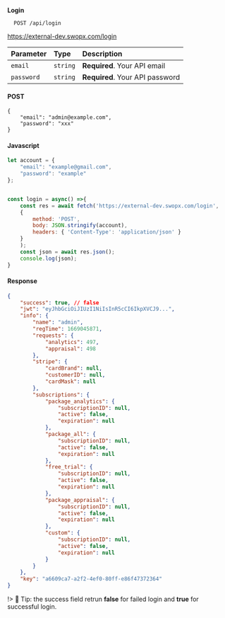 __Login__

```API
  POST /api/login
```

https://external-dev.swopx.com/login

| Parameter | Type     | Description                |
| :-------- | :------- | :------------------------- |
| `email` | `string` | **Required**. Your API email |
| `password` | `string` | **Required**. Your API password |


<!-- tabs:start -->

#### **POST**

```Example of login
{
    "email": "admin@example.com",
    "password": "xxx"
} 
```

#### **Javascript**
```javascript
let account = {
    "email": "example@gmail.com",
    "password": "example"
};


const login = async() =>{
    const res = await fetch('https://external-dev.swopx.com/login',
    {
        method: 'POST',
        body: JSON.stringify(account),
        headers: { 'Content-Type': 'application/json' }
    }
    );
    const json = await res.json();
    console.log(json);
}
```

#### **Response**
```json
{
    "success": true, // false
    "jwt": "eyJhbGciOiJIUzI1NiIsInR5cCI6IkpXVCJ9...",
    "info": {
        "name": "admin",
        "regTime": 1669045871,
        "requests": {  
            "analytics": 497,
            "appraisal": 498
        },
        "stripe": {
            "cardBrand": null,
            "customerID": null,
            "cardMask": null
        },
        "subscriptions": {
            "package_analytics": {
                "subscriptionID": null,
                "active": false,
                "expiration": null
            },
            "package_all": {
                "subscriptionID": null,
                "active": false,
                "expiration": null
            },
            "free_trial": {
                "subscriptionID": null,
                "active": false,
                "expiration": null
            },
            "package_appraisal": {
                "subscriptionID": null,
                "active": false,
                "expiration": null
            },
            "custom": {
                "subscriptionID": null,
                "active": false,
                "expiration": null
            }
        }
    },
    "key": "a6609ca7-a2f2-4ef0-80ff-e86f47372364"
}
```

<!-- tabs:end -->


!> 📖 Tip: the success field retrun **false** for failed login and **true** for successful login.

